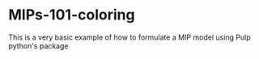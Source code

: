 # MIPs-101-coloring
This is a very basic example of how to formulate a MIP model using Pulp python's package
